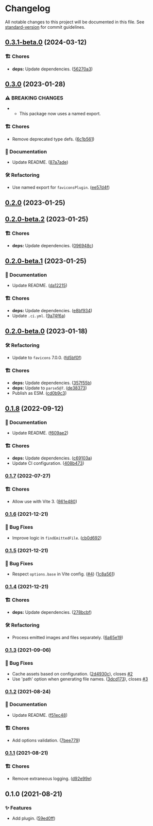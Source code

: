 # Changelog

All notable changes to this project will be documented in this file. See [standard-version](https://github.com/conventional-changelog/standard-version) for commit guidelines.

## [0.3.1-beta.0](https://github.com/darkobits/vite-plugin-favicons/compare/v0.3.0...v0.3.1-beta.0) (2024-03-12)


### 🏗 Chores

* **deps:** Update dependencies. ([56270a3](https://github.com/darkobits/vite-plugin-favicons/commit/56270a37e7fdec8c10e91c04791cd3afa3d8cf30))

## [0.3.0](https://github.com/darkobits/vite-plugin-favicons/compare/v0.2.0...v0.3.0) (2023-01-28)


### ⚠ BREAKING CHANGES

* - This package now uses a named export.

### 🏗 Chores

* Remove deprecated type defs. ([6c1b561](https://github.com/darkobits/vite-plugin-favicons/commit/6c1b561dbb160ebfae516e7ae223d14f9ec43dfe))


### 📖 Documentation

* Update README. ([87a7ade](https://github.com/darkobits/vite-plugin-favicons/commit/87a7aded8da2320ad450503801c7deda7314314a))


### 🛠 Refactoring

* Use named export for `faviconsPlugin`. ([ee57d4f](https://github.com/darkobits/vite-plugin-favicons/commit/ee57d4fed47f937d2997d9b946dfe91d509a6395))

## [0.2.0](https://github.com/darkobits/vite-plugin-favicons/compare/v0.2.0-beta.2...v0.2.0) (2023-01-25)

## [0.2.0-beta.2](https://github.com/darkobits/vite-plugin-favicons/compare/v0.2.0-beta.1...v0.2.0-beta.2) (2023-01-25)


### 🏗 Chores

* **deps:** Update dependencies. ([096948c](https://github.com/darkobits/vite-plugin-favicons/commit/096948c804c06595fdfda3f846a56035154bf3ee))

## [0.2.0-beta.1](https://github.com/darkobits/vite-plugin-favicons/compare/v0.2.0-beta.0...v0.2.0-beta.1) (2023-01-25)


### 📖 Documentation

* Update README. ([da12215](https://github.com/darkobits/vite-plugin-favicons/commit/da1221505c648326358ef84811bf7569e8adfd57))


### 🏗 Chores

* **deps:** Update dependencies. ([e8bf934](https://github.com/darkobits/vite-plugin-favicons/commit/e8bf93451f5f9edaef1557ebeacb0206bfb0c30a))
* Update `.ci.yml`. ([9a74f6a](https://github.com/darkobits/vite-plugin-favicons/commit/9a74f6aa188d2492e66ec2f137b7e3f10c7eb2b8))

## [0.2.0-beta.0](https://github.com/darkobits/vite-plugin-favicons/compare/v0.1.8...v0.2.0-beta.0) (2023-01-18)


### 🛠 Refactoring

* Update to `favicons` 7.0.0. ([fd5bf0f](https://github.com/darkobits/vite-plugin-favicons/commit/fd5bf0f8f668183654124d096ce88c59281fe0c5))


### 🏗 Chores

* **deps:** Update dependencies. ([357f55b](https://github.com/darkobits/vite-plugin-favicons/commit/357f55bb0810ebc6fe96cd129b7b1a8c1422aac8))
* **deps:** Update to `parse5@7`. ([de38373](https://github.com/darkobits/vite-plugin-favicons/commit/de383734430468e064ebc6f291f4133b30740710))
* Publish as ESM. ([cd0b9c3](https://github.com/darkobits/vite-plugin-favicons/commit/cd0b9c36182611ee7a0f0be531e09ac73bf12998))

## [0.1.8](https://github.com/darkobits/vite-plugin-favicons/compare/v0.1.7...v0.1.8) (2022-09-12)


### 📖 Documentation

* Update README. ([f609ae2](https://github.com/darkobits/vite-plugin-favicons/commit/f609ae2b8cd8fe9babd5edfd83968a220b0c9c36))


### 🏗 Chores

* **deps:** Update dependencies. ([c69103a](https://github.com/darkobits/vite-plugin-favicons/commit/c69103a732e45cc142bbc50b13f37a65c1c9ec18))
* Update CI configuration. ([408b473](https://github.com/darkobits/vite-plugin-favicons/commit/408b473751382ec104f9ce3d48ab7b1122d2a8ed))

### [0.1.7](https://github.com/darkobits/vite-plugin-favicons/compare/v0.1.6...v0.1.7) (2022-07-27)


### 🏗 Chores

* Allow use with Vite 3. ([861e480](https://github.com/darkobits/vite-plugin-favicons/commit/861e4805108cd540618fcc7c7a6e613a0e7af8d6))

### [0.1.6](https://github.com/darkobits/vite-plugin-favicons/compare/v0.1.5...v0.1.6) (2021-12-21)


### 🐞 Bug Fixes

* Improve logic in `findEmittedFile`. ([cb0d692](https://github.com/darkobits/vite-plugin-favicons/commit/cb0d692f4be4be81b195079dc14a0b1f02801f0d))

### [0.1.5](https://github.com/darkobits/vite-plugin-favicons/compare/v0.1.4...v0.1.5) (2021-12-21)


### 🐞 Bug Fixes

* Respect `options.base` in Vite config. ([#4](https://github.com/darkobits/vite-plugin-favicons/issues/4)) ([1c8a561](https://github.com/darkobits/vite-plugin-favicons/commit/1c8a561f4494a282f1f59f4087c16d34f24a35e9))

### [0.1.4](https://github.com/darkobits/vite-plugin-favicons/compare/v0.1.3...v0.1.4) (2021-12-21)


### 🏗 Chores

* **deps:** Update dependencies. ([278bcbf](https://github.com/darkobits/vite-plugin-favicons/commit/278bcbf440bec8bf20bf5d01caef1d8ad1e6a199))


### 🛠 Refactoring

* Process emitted images and files separately. ([6a65e19](https://github.com/darkobits/vite-plugin-favicons/commit/6a65e196a402d1c035aae7d11c09820ff56eb033))

### [0.1.3](https://github.com/darkobits/vite-plugin-favicons/compare/v0.1.2...v0.1.3) (2021-09-06)


### 🐞 Bug Fixes

* Cache assets based on configuration. ([2d4930c](https://github.com/darkobits/vite-plugin-favicons/commit/2d4930cd7db4716fba7cbabb4ec79b11891ff9dc)), closes [#2](https://github.com/darkobits/vite-plugin-favicons/issues/2)
* Use 'path' option when generating file names. ([3dcd173](https://github.com/darkobits/vite-plugin-favicons/commit/3dcd173d3dccf87b344ee817bdb0904efeef7000)), closes [#3](https://github.com/darkobits/vite-plugin-favicons/issues/3)

### [0.1.2](https://github.com/darkobits/vite-plugin-favicons/compare/v0.1.1...v0.1.2) (2021-08-24)


### 📖 Documentation

* Update README. ([f51ec48](https://github.com/darkobits/vite-plugin-favicons/commit/f51ec4860f58dbd203d8ad88bbc594fb36937b56))


### 🏗 Chores

* Add options validation. ([7bee779](https://github.com/darkobits/vite-plugin-favicons/commit/7bee779996b2f46b9fcc651e1abea0b2975b2000))

### [0.1.1](https://github.com/darkobits/vite-plugin-favicons/compare/v0.1.0...v0.1.1) (2021-08-21)


### 🏗 Chores

* Remove extraneous logging. ([d92e99e](https://github.com/darkobits/vite-plugin-favicons/commit/d92e99e7d3e0958b463806c8938e6a2dc79cd88f))

## 0.1.0 (2021-08-21)


### ✨ Features

* Add plugin. ([59ed0ff](https://github.com/darkobits/vite-plugin-favicons/commit/59ed0ff6b1c3a8fb40f82636893c8df890d18405))
